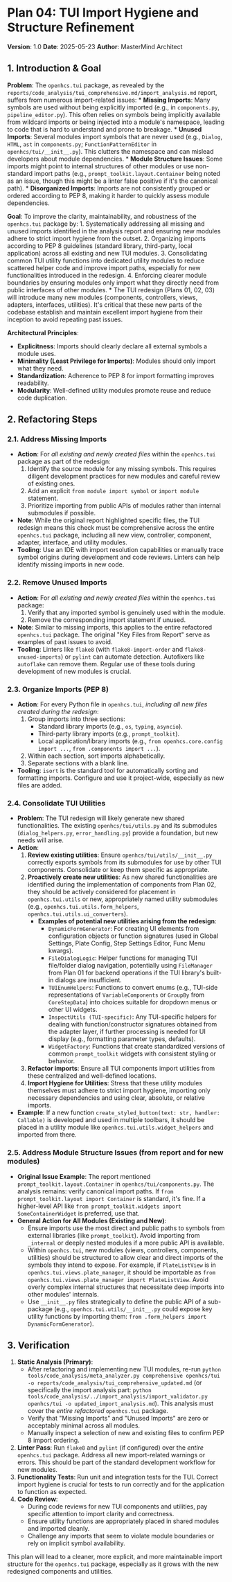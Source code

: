 # Plan 04: TUI Import Hygiene and Structure Refinement

**Version**: 1.0
**Date**: 2025-05-23
**Author**: MasterMind Architect

## 1. Introduction & Goal

**Problem**: The `openhcs.tui` package, as revealed by the `reports/code_analysis/tui_comprehensive.md/import_analysis.md` report, suffers from numerous import-related issues:
    *   **Missing Imports**: Many symbols are used without being explicitly imported (e.g., in `components.py`, `pipeline_editor.py`). This often relies on symbols being implicitly available from wildcard imports or being injected into a module's namespace, leading to code that is hard to understand and prone to breakage.
    *   **Unused Imports**: Several modules import symbols that are never used (e.g., `Dialog`, `HTML`, `ast` in `components.py`; `FunctionPatternEditor` in `openhcs/tui/__init__.py`). This clutters the namespace and can mislead developers about module dependencies.
    *   **Module Structure Issues**: Some imports might point to internal structures of other modules or use non-standard import paths (e.g., `prompt_toolkit.layout.Container` being noted as an issue, though this might be a linter false positive if it's the canonical path).
    *   **Disorganized Imports**: Imports are not consistently grouped or ordered according to PEP 8, making it harder to quickly assess module dependencies.

**Goal**: To improve the clarity, maintainability, and robustness of the `openhcs.tui` package by:
    1.  Systematically addressing all missing and unused imports identified in the analysis report and ensuring new modules adhere to strict import hygiene from the outset.
    2.  Organizing imports according to PEP 8 guidelines (standard library, third-party, local application) across all existing and new TUI modules.
    3.  Consolidating common TUI utility functions into dedicated utility modules to reduce scattered helper code and improve import paths, especially for new functionalities introduced in the redesign.
    4.  Enforcing clearer module boundaries by ensuring modules only import what they directly need from public interfaces of other modules.
    *   The TUI redesign (Plans 01, 02, 03) will introduce many new modules (components, controllers, views, adapters, interfaces, utilities). It's critical that these new parts of the codebase establish and maintain excellent import hygiene from their inception to avoid repeating past issues.

**Architectural Principles**:
*   **Explicitness**: Imports should clearly declare all external symbols a module uses.
*   **Minimality (Least Privilege for Imports)**: Modules should only import what they need.
*   **Standardization**: Adherence to PEP 8 for import formatting improves readability.
*   **Modularity**: Well-defined utility modules promote reuse and reduce code duplication.

## 2. Refactoring Steps

### 2.1. Address Missing Imports

*   **Action**: For *all existing and newly created files* within the `openhcs.tui` package as part of the redesign:
    1.  Identify the source module for any missing symbols. This requires diligent development practices for new modules and careful review of existing ones.
    2.  Add an explicit `from module import symbol` or `import module` statement.
    3.  Prioritize importing from public APIs of modules rather than internal submodules if possible.
*   **Note**: While the original report highlighted specific files, the TUI redesign means this check must be comprehensive across the entire `openhcs.tui` package, including all new view, controller, component, adapter, interface, and utility modules.
*   **Tooling**: Use an IDE with import resolution capabilities or manually trace symbol origins during development and code reviews. Linters can help identify missing imports in new code.

### 2.2. Remove Unused Imports

*   **Action**: For *all existing and newly created files* within the `openhcs.tui` package:
    1.  Verify that any imported symbol is genuinely used within the module.
    2.  Remove the corresponding import statement if unused.
*   **Note**: Similar to missing imports, this applies to the entire refactored `openhcs.tui` package. The original "Key Files from Report" serve as examples of past issues to avoid.
*   **Tooling**: Linters like `flake8` (with `flake8-import-order` and `flake8-unused-imports`) or `pylint` can automate detection. Autofixers like `autoflake` can remove them. Regular use of these tools during development of new modules is crucial.

### 2.3. Organize Imports (PEP 8)

*   **Action**: For every Python file in `openhcs.tui`, *including all new files created during the redesign*:
    1.  Group imports into three sections:
        *   Standard library imports (e.g., `os`, `typing`, `asyncio`).
        *   Third-party library imports (e.g., `prompt_toolkit`).
        *   Local application/library imports (e.g., `from openhcs.core.config import ...`, `from .components import ...`).
    2.  Within each section, sort imports alphabetically.
    3.  Separate sections with a blank line.
*   **Tooling**: `isort` is the standard tool for automatically sorting and formatting imports. Configure and use it project-wide, especially as new files are added.

### 2.4. Consolidate TUI Utilities

*   **Problem**: The TUI redesign will likely generate new shared functionalities. The existing `openhcs/tui/utils.py` and its submodules (`dialog_helpers.py`, `error_handling.py`) provide a foundation, but new needs will arise.
*   **Action**:
    1.  **Review existing utilities**: Ensure `openhcs/tui/utils/__init__.py` correctly exports symbols from its submodules for use by other TUI components. Consolidate or keep them specific as appropriate.
    2.  **Proactively create new utilities**: As new shared functionalities are identified during the implementation of components from Plan 02, they should be actively considered for placement in `openhcs.tui.utils` or new, appropriately named utility submodules (e.g., `openhcs.tui.utils.form_helpers`, `openhcs.tui.utils.ui_converters`).
        *   **Examples of potential new utilities arising from the redesign**:
            *   `DynamicFormGenerator`: For creating UI elements from configuration objects or function signatures (used in Global Settings, Plate Config, Step Settings Editor, Func Menu kwargs).
            *   `FileDialogLogic`: Helper functions for managing TUI file/folder dialog navigation, potentially using `FileManager` from Plan 01 for backend operations if the TUI library's built-in dialogs are insufficient.
            *   `TUIEnumHelpers`: Functions to convert enums (e.g., TUI-side representations of `VariableComponents` or `GroupBy` from `CoreStepData`) into choices suitable for dropdown menus or other UI widgets.
            *   `InspectUtils (TUI-specific)`: Any TUI-specific helpers for dealing with function/constructor signatures obtained from the adapter layer, if further processing is needed for UI display (e.g., formatting parameter types, defaults).
            *   `WidgetFactory`: Functions that create standardized versions of common `prompt_toolkit` widgets with consistent styling or behavior.
    3.  **Refactor imports**: Ensure all TUI components import utilities from these centralized and well-defined locations.
    4.  **Import Hygiene for Utilities**: Stress that these utility modules themselves must adhere to strict import hygiene, importing only necessary dependencies and using clear, absolute, or relative imports.
*   **Example**: If a new function `create_styled_button(text: str, handler: Callable)` is developed and used in multiple toolbars, it should be placed in a utility module like `openhcs.tui.utils.widget_helpers` and imported from there.

### 2.5. Address Module Structure Issues (from report and for new modules)

*   **Original Issue Example**: The report mentioned `prompt_toolkit.layout.Container` in `openhcs/tui/components.py`. The analysis remains: verify canonical import paths. If `from prompt_toolkit.layout import Container` is standard, it's fine. If a higher-level API like `from prompt_toolkit.widgets import SomeContainerWidget` is preferred, use that.
*   **General Action for All Modules (Existing and New)**:
    *   Ensure imports use the most direct and public paths to symbols from external libraries (like `prompt_toolkit`). Avoid importing from `_internal` or deeply nested modules if a more public API is available.
    *   Within `openhcs.tui`, new modules (views, controllers, components, utilities) should be structured to allow clear and direct imports of the symbols they intend to expose. For example, if `PlateListView` is in `openhcs.tui.views.plate_manager`, it should be importable as `from openhcs.tui.views.plate_manager import PlateListView`. Avoid overly complex internal structures that necessitate deep imports into other modules' internals.
    *   Use `__init__.py` files strategically to define the public API of a sub-package (e.g., `openhcs.tui.utils/__init__.py` could expose key utility functions by importing them: `from .form_helpers import DynamicFormGenerator`).

## 3. Verification

1.  **Static Analysis (Primary)**:
    *   After refactoring and implementing new TUI modules, re-run `python tools/code_analysis/meta_analyzer.py comprehensive openhcs/tui -o reports/code_analysis/tui_comprehensive_updated.md` (or specifically the import analysis part: `python tools/code_analysis/../import_analysis/import_validator.py openhcs/tui -o updated_import_analysis.md`). This analysis must cover the *entire refactored* `openhcs.tui` package.
    *   Verify that "Missing Imports" and "Unused Imports" are zero or acceptably minimal across all modules.
    *   Manually inspect a selection of new and existing files to confirm PEP 8 import ordering.
2.  **Linter Pass**: Run `flake8` and `pylint` (if configured) over the *entire* `openhcs.tui` package. Address all new import-related warnings or errors. This should be part of the standard development workflow for new modules.
3.  **Functionality Tests**: Run unit and integration tests for the TUI. Correct import hygiene is crucial for tests to run correctly and for the application to function as expected.
4.  **Code Review**:
    *   During code reviews for new TUI components and utilities, pay specific attention to import clarity and correctness.
    *   Ensure utility functions are appropriately placed in shared modules and imported cleanly.
    *   Challenge any imports that seem to violate module boundaries or rely on implicit symbol availability.

This plan will lead to a cleaner, more explicit, and more maintainable import structure for the `openhcs.tui` package, especially as it grows with the new redesigned components and utilities.